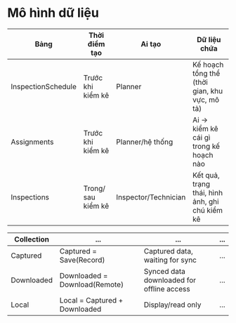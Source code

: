 # Mô hình dữ liệu

| Bảng               | Thời điểm tạo      | Ai tạo               | Dữ liệu chứa                                   |
| ------------------ | ------------------ | -------------------- | ---------------------------------------------- |
| InspectionSchedule | Trước khi kiểm kê  | Planner              | Kế hoạch tổng thể (thời gian, khu vực, mô tả)  |
| Assignments        | Trước khi kiểm kê  | Planner/hệ thống     | Ai → kiểm kê cái gì trong kế hoạch nào         |
| Inspections        | Trong/ sau kiểm kê | Inspector/Technician | Kết quả, trạng thái, hình ảnh, ghi chú kiểm kê |


| Collection         | ...      | ...                                    | ...                                   |
| ------------------ | ------------------ | ----------------------------------------- | ---------------------------------------------- |
| Captured           | Captured = Save(Record)  | Captured data, waiting for sync           | ...  |
| Downloaded         | Downloaded = Download(Remote)  | Synced data downloaded for offline access | ...  |
| Local              | Local = Captured + Downloaded  | Display/read only                         | ...  |
